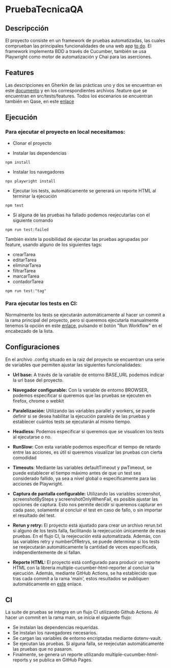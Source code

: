 # PruebaTecnicaQA

## Descripcción

El proyecto consiste en un framework de pruebas automatizadas, las cuales comprueban las principales funcionalidades de una web app [to do](https://todomvc.com/examples/vue/). El framework implementa BDD a través de Cucumber, también se usa Playwright como motor de automatización y Chai para las aserciones.

## Features

Las descripciones en Gherkin de las prácticas uno y dos se encuentran en este [documento](features.md) y en los correspondientes archivos
.feature que se encuentran en src/tests/features. Todos los escenarios se encuentran también en Qase, en este [enlace](https://app.qase.io/project/PC)

## Ejecución

### Para ejecutar el proyecto en local necesitamos:

* Clonar el proyecto  

* Instalar las dependencias  

```shell
npm install
```

* Instalar los navegadores  

``` shell
npx playwright install
```

* Ejecutar los tests, automáticamente se generará un reporte HTML al terminar la ejecución  

```shell
npm test
```

* Si alguna  de las pruebas ha fallado podemos reejecutarlas con el siguiente comando

```shell
npm run test:failed
```

También existe la posibilidad de ejecutar las pruebas agrupadas por feature, usando alguno de los siguientes tags:

* crearTarea
* editarTarea
* eliminarTarea
* filtrarTarea
* marcarTarea
* contadorTarea  

```shell
npm run test:"tag"
```  

### Para ejecutar los tests en CI:  

Normalmente los tests se ejecutarán automáticamente al hacer un commit a la rama principal del proyecto, pero si queremos ejecutarla manualmente tenemos la opción en este [enlace](https://github.com/xn0-MM/pruebaTecnicaQA/actions/workflows/pro.yml), pulsando el botón "Run Workflow" en el encabezado de la lista.

## Configuraciones
En el archivo .config situado en la raiz del proyecto se encuentran una serie de variables que permiten ajustar las siguientes funcionalidades:

* **Url base:** A través de la variable de entorno BASE_URL podemos indicar la url base del proyecto.  

* **Navegador configurable:** Con la variable de entorno BROWSER, podemos especificar si queremos que las pruebas se ejecuten en firefox, chrome o webkit
* **Paralelización:** Utilizando las variables parallel y workers, se puede definir si se desea habilitar la ejecución paralela de las pruebas y establecer cuántos tests se ejecutarán al mismo tiempo.
* **Headless:** Podemos especificar si queremos que se visualicen los tests al ejecutarse o no.
* **RunSlow:** Con esta variable podemos especificar el tiempo de retardo entre las acciones, es útil si queremos visualizar las pruebas con cierta comodidad
* **Timeouts**: Mediante las variables defaultTimeout y pwTimeout, se puede establecer el tiempo máximo antes de que un test sea considerado fallido, ya sea a nivel global o específicamente para las acciones de Playwright.
* **Captura de pantalla configurable:** Utilizando las variables screenshot, screenshotBySteps y screenshotOnlyWhenFail, es posible ajustar las opciones de captura. Esto nos permite decidir si queremos capturar en cada paso, solamente al concluir el test en caso de fallo, o sin importar el resultado del test.
* **Rerun y retry:** El proyecto está ajustado para crear un archivo rerun.txt si alguno de los tests falla, facilitando la reejecución únicamente de esas pruebas. En el flujo CI, la reejecución está automatizada. Además, con las variables retry y numberOfRetrys, se puede determinar si los tests se reejecutarán automáticamente la cantidad de veces especificada, independientemente de si fallan.
* **Reporte HTML:** El proyecto está configurado para producir un reporte HTML con la librería multiple-cucumber-html-reporter al concluir la ejecución. Además, mediante GitHub Actions, se ha establecido que tras cada commit a la rama 'main', estos resultados se publiquen automáticamente en [este](https://xn0-mm.github.io/pruebaTecnicaQA/) enlace.

## CI

La suite de pruebas se integra en un flujo CI utilizando Github Actions. Al hacer un commit en la rama main, se inicia el siguiente flujo:

* Se instalan las dependencias requeridas.
* Se instalan los navegadores necesarios.
* Se cargan las variables de entorno encriptadas mediante dotenv-vault.
* Se ejecutan las pruebas. Si alguna falla, se reejecutan automáticamente las pruebas que no pasaron.
* Finalmente, se genera un reporte utilizando multiple-cucumber-html-reports y se publica en GitHub Pages.
